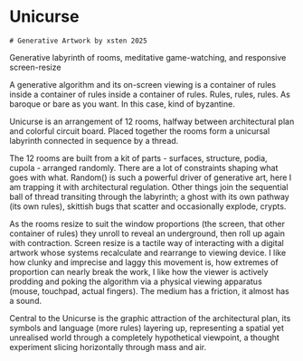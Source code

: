 # Unicurse
~~~~~~~~~~~~~~~~~~~~~~~~~~~~~~~~~~
# Generative Artwork by xsten 2025
~~~~~~~~~~~~~~~~~~~~~~~~~~~~~~~~~~
Generative labyrinth of rooms, meditative game-watching, and responsive screen-resize

A generative algorithm and its on-screen viewing is a container of rules 
inside a container of rules 
inside a container of rules. 
Rules, rules, rules. 
As baroque or bare as you want. 
In this case, kind of byzantine.
	
Unicurse is an arrangement of 12 rooms, halfway between architectural plan and colorful circuit board. 
Placed together the rooms form a unicursal labyrinth connected in sequence by a thread.

The 12 rooms are built from a kit of parts - surfaces, structure, podia, cupola - arranged randomly. 
There are a lot of constraints shaping what goes with what. 
Random() is such a powerful driver of generative art, here I am trapping it with architectural regulation.
Other things join the sequential ball of thread transiting through the labyrinth; 
a ghost with its own pathway (its own rules), 
skittish bugs that scatter and occasionally explode, 
crypts. 

As the rooms resize to suit the window proportions (the screen, that other container of rules) 
they unroll to reveal an underground, then roll up again with contraction. 
Screen resize is a tactile way of interacting with a digital artwork whose systems recalculate and rearrange to viewing device. 
I like how clunky and imprecise and laggy this movement is, 
how extremes of proportion can nearly break the work, 
I like how the viewer is actively prodding and poking the algorithm via a physical viewing apparatus (mouse, touchpad, actual fingers). 
The medium has a friction, it almost has a sound.

Central to the Unicurse is the graphic attraction of the architectural plan, 
its symbols and language (more rules) layering up, 
representing a spatial yet unrealised world through a completely hypothetical viewpoint, 
a thought experiment slicing horizontally through mass and air.

